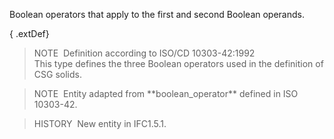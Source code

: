 Boolean operators that apply to the first and second Boolean operands.

{ .extDef}
> NOTE&nbsp; Definition according to ISO/CD 10303-42:1992  
> This type defines the three Boolean operators used in the definition of CSG solids.

> NOTE&nbsp; Entity adapted from \*\*boolean_operator\*\* defined in ISO 10303-42.

> HISTORY&nbsp; New entity in IFC1.5.1.
